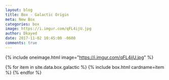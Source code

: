 ```yaml
---
layout: blog
title: Box - Galactic Origin
meta: New Box
categories: box
image: https://i.imgur.com/qFL4ijU.jpg
author: Dkayed
date: 2017-11-02 10:45:00 -0600
comments: true
---
```


{% include oneimage.html image="https://i.imgur.com/qFL4ijU.jpg" %}

<div class="row">
{% for item in site.data.box.galactic %}
{% include box.html cardname=item %}
{% endfor %}
</div>
